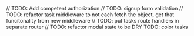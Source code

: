 // TODO: Add competent authorization
// TODO: signup form validation
// TODO: refactor task middleware to not each fetch the object, get that funcitonality from new middleware
// TODO: put tasks route handlers in separate router
// TODO: refactor modal state to be DRY
TODO: color tasks
